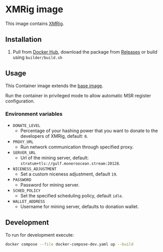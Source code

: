# XMRig image

This image contains [XMRig].

## Installation

1. Pull from [Docker Hub], download the package from [Releases] or build using `builder/build.sh`

## Usage

This Container image extends the [base image].

Run the container in privileged mode to allow automatic MSR register configuration.

### Environment variables

-   `DONATE_LEVEL`
    -   Percentage of your hashing power that you want to donate to the developers of XMRig,
        default: `0`.
-   `PROXY_URL`
    -   Run network communication through specified proxy.
-   `SERVER_URL`
    -   Url of the mining server, default: `stratum+tls://gulf.moneroocean.stream:20128`.
-   `NICENESS_ADJUSTMENT`
    -   Set a custom niceness adjustment, default `19`.
-   `PASSWORD`
    -   Password for mining server.
-   `SCHED_POLICY`
    -   Set the specified scheduling policy, default `idle`.
-   `WALLET_ADDRESS`
    -   Username for mining server, defaults to donation wallet.

## Development

To run for development execute:

```bash
docker compose --file docker-compose-dev.yaml up --build
```

[base image]: https://github.com/mbT-Infrastructure/docker-base
[Docker Hub]: https://hub.docker.com/r/madebytimo/xmrig
[Releases]: https://github.com/mbT-Infrastructure/docker-xmrig/releases
[XMRig]: https://xmrig.com/
